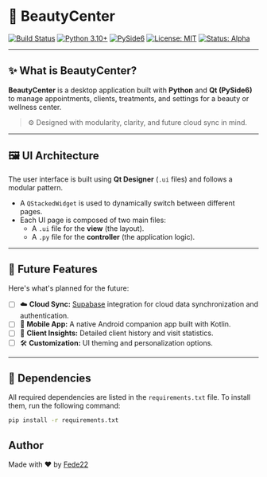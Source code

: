 # 💅 BeautyCenter

[![Build Status]()]()
[![Python 3.10+](https://img.shields.io/badge/python-3.10%2B-blue.svg)]()
[![PySide6](https://img.shields.io/badge/Qt-PySide6-6f42c1.svg)]()
[![License: MIT](https://img.shields.io/badge/License-MIT-yellow.svg)]()
[![Status: Alpha](https://img.shields.io/badge/status-alpha-yellow.svg)]()

---

## ✨ What is BeautyCenter?

**BeautyCenter** is a desktop application built with **Python** and **Qt (PySide6)**
to manage appointments, clients, treatments, and settings for a beauty or wellness center.

> ⚙️ Designed with modularity, clarity, and future cloud sync in mind.

---

## 🖼️ UI Architecture

The user interface is built using **Qt Designer** (`.ui` files) and follows a modular pattern.

- A `QStackedWidget` is used to dynamically switch between different pages.
- Each UI page is composed of two main files:
    - A `.ui` file for the **view** (the layout).
    - A `.py` file for the **controller** (the application logic).

---

## 🚀 Future Features

Here's what's planned for the future:

- [ ] ☁️ **Cloud Sync:** [Supabase](https://supabase.com) integration for cloud data synchronization and authentication.
- [ ] 📱 **Mobile App:** A native Android companion app built with Kotlin.
- [ ] 🧠 **Client Insights:** Detailed client history and visit statistics.
- [ ] 🛠️ **Customization:** UI theming and personalization options.

---

## 🐍 Dependencies

All required dependencies are listed in the `requirements.txt` file.
To install them, run the following command:

```bash
pip install -r requirements.txt
```

## Author

Made with ❤️ by [Fede22](https://github.com/Fede22dev)

